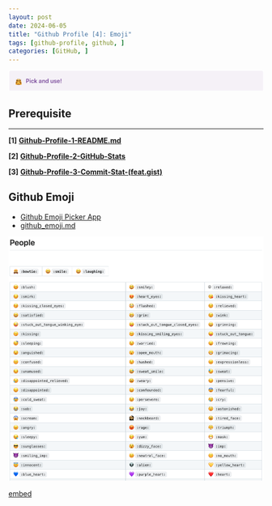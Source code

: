 ```yaml
---
layout: post
date: 2024-06-05
title: "Github Profile [4]: Emoji"
tags: [github-profile, github, ]
categories: [GitHub, ]
---
```



![0](/assets/img/2024-06-05-Github-Profile-[4]:-Emoji.md/0.png)



## Prerequisite


---


**[1]** [**Github-Profile-1-README.md**](https://rebedy.github.io/posts/Github-Profile-1-README.md/)


**[2]** [**Github-Profile-2-GitHub-Stats**](https://rebedy.github.io/posts/Github-Profile-2-GitHub-Stats/)


**[3]** [**Github-Profile-3-Commit-Stat-(feat.gist)**](https://rebedy.github.io/posts/Github-Profile-3-Commit-Stat-(feat.gist)/)



## **Github** Emoji

- [Github Emoji Picker App](https://github-emoji-picker.rickstaa.dev/)
- [github_emoji.md](https://gist.github.com/rebedy/a7d2a749210a35ed70c27084715fed7e)

![1](/assets/img/2024-06-05-Github-Profile-[4]:-Emoji.md/1.png)


[embed](https://gist.github.com/rebedy/a7d2a749210a35ed70c27084715fed7e)

